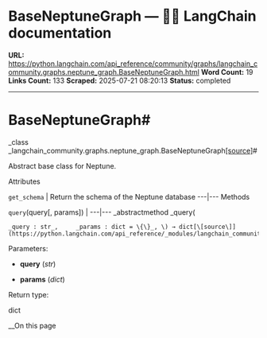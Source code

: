 # BaseNeptuneGraph — 🦜🔗 LangChain  documentation

**URL:** https://python.langchain.com/api_reference/community/graphs/langchain_community.graphs.neptune_graph.BaseNeptuneGraph.html
**Word Count:** 19
**Links Count:** 133
**Scraped:** 2025-07-21 08:20:13
**Status:** completed

---

# BaseNeptuneGraph\#

_class _langchain\_community.graphs.neptune\_graph.BaseNeptuneGraph[\[source\]](https://python.langchain.com/api_reference/_modules/langchain_community/graphs/neptune_graph.html#BaseNeptuneGraph)\#     

Abstract base class for Neptune.

Attributes

`get_schema` | Return the schema of the Neptune database   ---|---      Methods

`query`\(query\[, params\]\) |    ---|---      _abstractmethod _query\(

    _query : str_,     _params : dict = \{\}_, \) → dict[\[source\]](https://python.langchain.com/api_reference/_modules/langchain_community/graphs/neptune_graph.html#BaseNeptuneGraph.query)\#     

Parameters:     

  * **query** \(_str_\)

  * **params** \(_dict_\)

Return type:     

dict

__On this page